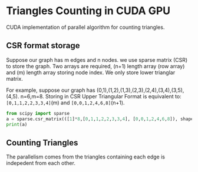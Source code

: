Triangles Counting in CUDA GPU
=========

CUDA implementation of parallel algorithm for counting triangles.

## CSR format storage
Suppose our graph has m edges and n nodes.
we use sparse matrix (CSR) to store the graph. Two arrays are required, (n+1) length array
(row array) and (m) length array storing node index. We only store lower trianglar matrix.

For example, suppose our graph has (0,1),(1,2),(1,3),(2,3),(2,4),(3,4),(3,5),(4,5).
n=6,m=8.
Storing in CSR Upper Triangular Format is equivalent to:
`[0,1,1,2,2,3,3,4]`(m) and `[0,0,1,2,4,6,8]`(n+1).

```Python
from scipy import sparse
a = sparse.csr_matrix(([1]*8,[0,1,1,2,2,3,3,4], [0,0,1,2,4,6,8]), shape=(6,6))
print(a)
```

## Counting Triangles
The parallelism comes from the triangles containing each edge is indepedent from each other.
 